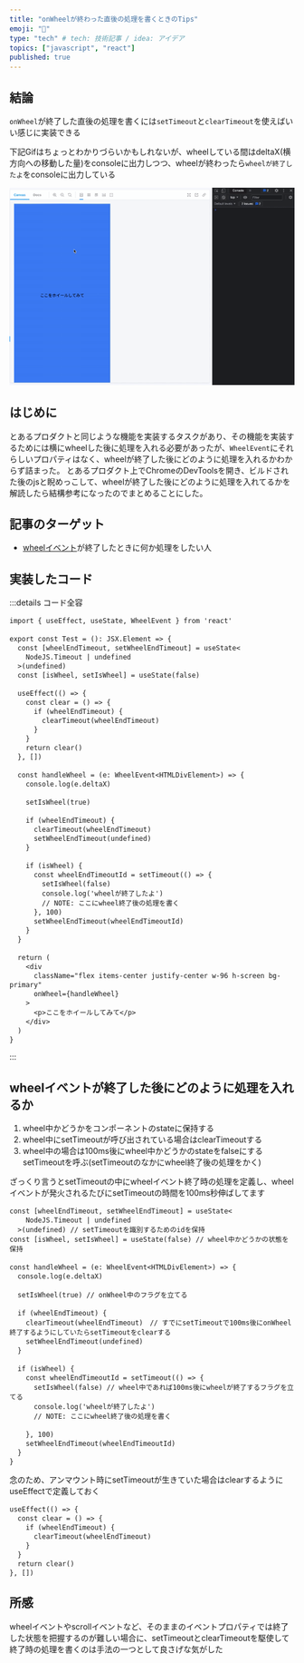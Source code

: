```yaml
---
title: "onWheelが終わった直後の処理を書くときのTips"
emoji: "🎰"
type: "tech" # tech: 技術記事 / idea: アイデア
topics: ["javascript", "react"]
published: true
---
```


## 結論

`onWheel`が終了した直後の処理を書くには`setTimeout`と`clearTimeout`を使えばいい感じに実装できる

下記Gifはちょっとわかりづらいかもしれないが、wheelしている間はdeltaX(横方向への移動した量)をconsoleに出力しつつ、wheelが終わったら`wheelが終了したよ`をconsoleに出力している

![onWheelが終わった直後にconsole.logしてるgif](/images/on-wheel/on-wheel.gif)

## はじめに

とあるプロダクトと同じような機能を実装するタスクがあり、その機能を実装するためには横にwheelした後に処理を入れる必要があったが、`WheelEvent`にそれらしいプロパティはなく、wheelが終了した後にどのように処理を入れるかわからず詰まった。
とあるプロダクト上でChromeのDevToolsを開き、ビルドされた後のjsと睨めっこして、wheelが終了した後にどのように処理を入れてるかを解読したら結構参考になったのでまとめることにした。

## 記事のターゲット

- [wheelイベント](https://developer.mozilla.org/ja/docs/Web/API/WheelEvent)が終了したときに何か処理をしたい人

## 実装したコード

:::details コード全容
```tsx
import { useEffect, useState, WheelEvent } from 'react'

export const Test = (): JSX.Element => {
  const [wheelEndTimeout, setWheelEndTimeout] = useState<
    NodeJS.Timeout | undefined
  >(undefined)
  const [isWheel, setIsWheel] = useState(false)

  useEffect(() => {
    const clear = () => {
      if (wheelEndTimeout) {
        clearTimeout(wheelEndTimeout)
      }
    }
    return clear()
  }, [])

  const handleWheel = (e: WheelEvent<HTMLDivElement>) => {
    console.log(e.deltaX)

    setIsWheel(true)

    if (wheelEndTimeout) {
      clearTimeout(wheelEndTimeout)
      setWheelEndTimeout(undefined)
    }

    if (isWheel) {
      const wheelEndTimeoutId = setTimeout(() => {
        setIsWheel(false)
        console.log('wheelが終了したよ')
        // NOTE: ここにwheel終了後の処理を書く
      }, 100)
      setWheelEndTimeout(wheelEndTimeoutId)
    }
  }

  return (
    <div
      className="flex items-center justify-center w-96 h-screen bg-primary"
      onWheel={handleWheel}
    >
      <p>ここをホイールしてみて</p>
    </div>
  )
}
```
:::

## wheelイベントが終了した後にどのように処理を入れるか

1. wheel中かどうかをコンポーネントのstateに保持する
2. wheel中にsetTimeoutが呼び出されている場合はclearTimeoutする
3. wheel中の場合は100ms後にwheel中かどうかのstateをfalseにするsetTimeoutを呼ぶ(setTimeoutのなかにwheel終了後の処理をかく)

ざっくり言うとsetTimeoutの中にwheelイベント終了時の処理を定義し、wheelイベントが発火されるたびにsetTimeoutの時間を100ms秒伸ばしてます

```tsx
const [wheelEndTimeout, setWheelEndTimeout] = useState<
    NodeJS.Timeout | undefined
  >(undefined) // setTimeoutを識別するためのidを保持
const [isWheel, setIsWheel] = useState(false) // wheel中かどうかの状態を保持

const handleWheel = (e: WheelEvent<HTMLDivElement>) => {
  console.log(e.deltaX)

  setIsWheel(true) // onWheel中のフラグを立てる

  if (wheelEndTimeout) {
    clearTimeout(wheelEndTimeout)　// すでにsetTimeoutで100ms後にonWheel終了するようにしていたらsetTimeoutをclearする
    setWheelEndTimeout(undefined)
  }

  if (isWheel) {
    const wheelEndTimeoutId = setTimeout(() => {
      setIsWheel(false) // wheel中であれば100ms後にwheelが終了するフラグを立てる
      console.log('wheelが終了したよ')
      // NOTE: ここにwheel終了後の処理を書く

    }, 100)
    setWheelEndTimeout(wheelEndTimeoutId)
  }
}
```

念のため、アンマウント時にsetTimeoutが生きていた場合はclearするようにuseEffectで定義しておく
```tsx
useEffect(() => {
  const clear = () => {
    if (wheelEndTimeout) {
      clearTimeout(wheelEndTimeout)
    }
  }
  return clear()
}, [])
```


## 所感

wheelイベントやscrollイベントなど、そのままのイベントプロパティでは終了した状態を把握するのが難しい場合に、setTimeoutとclearTimeoutを駆使して終了時の処理を書くのは手法の一つとして良さげな気がした

